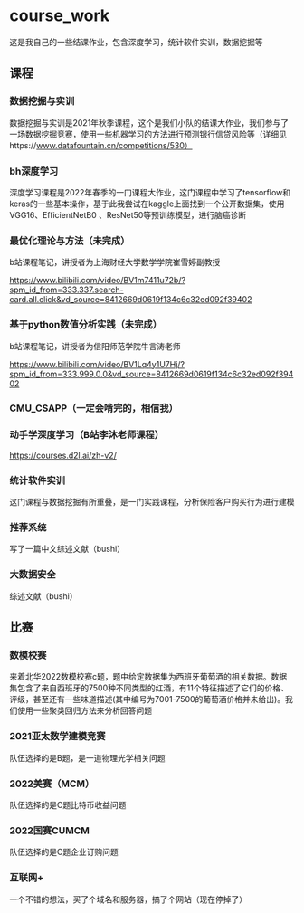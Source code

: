 # course_work

这是我自己的一些结课作业，包含深度学习，统计软件实训，数据挖掘等

## 课程

### 数据挖掘与实训

数据挖掘与实训是2021年秋季课程，这个是我们小队的结课大作业，我们参与了一场数据挖掘竞赛，使用一些机器学习的方法进行预测银行信贷风险等（详细见https://www.datafountain.cn/competitions/530）

### bh深度学习

深度学习课程是2022年春季的一门课程大作业，这门课程中学习了tensorflow和keras的一些基本操作，基于此我尝试在kaggle上面找到一个公开数据集，使用VGG16、EfficientNetB0  、ResNet50等预训练模型，进行脑癌诊断

### 最优化理论与方法（未完成）

b站课程笔记，讲授者为上海财经大学数学学院崔雪婷副教授

https://www.bilibili.com/video/BV1m7411u72b/?spm_id_from=333.337.search-card.all.click&vd_source=8412669d0619f134c6c32ed092f39402

### 基于python数值分析实践（未完成）

b站课程笔记，讲授者为信阳师范学院牛言涛老师

https://www.bilibili.com/video/BV1Lq4y1U7Hj/?spm_id_from=333.999.0.0&vd_source=8412669d0619f134c6c32ed092f39402

### CMU_CSAPP（一定会啃完的，相信我）

### 动手学深度学习（B站李沐老师课程）

https://courses.d2l.ai/zh-v2/

### 统计软件实训

这门课程与数据挖掘有所重叠，是一门实践课程，分析保险客户购买行为进行建模

### 推荐系统

写了一篇中文综述文献（bushi）

### 大数据安全

综述文献（bushi）

## 比赛

### 数模校赛

来着北华2022数模校赛c题，题中给定数据集为西班牙葡萄酒的相关数据。数据集包含了来自西班牙的7500种不同类型的红酒，有11个特征描述了它们的价格、评级，甚至还有一些味道描述(其中编号为7001-7500的葡萄酒价格并未给出)。我们使用一些聚类回归方法来分析回答问题

### 2021亚太数学建模竞赛

队伍选择的是B题，是一道物理光学相关问题

### 2022美赛（MCM）

队伍选择的是C题比特币收益问题

### 2022国赛CUMCM

队伍选择的是C题企业订购问题

### 互联网+ 

一个不错的想法，买了个域名和服务器，搞了个网站（现在停掉了）
